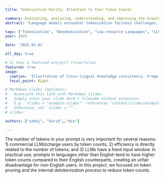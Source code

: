 ```yaml
---
title: Tokenization Parity: Attention to Your Token Counts

summary: Evaluating, analyzing, understanding, and improving the knowledge consistency of multilingual models.
abstract: "Language models encounter tokenization fairness challenges, especially for low-resource languages, where subword tokenization frequently leads to inefficiently high token counts. This impedes in-context learning (ICL) by diminishing prompt capacity and hindering inference efficiency due to elevated latency. We propose investigating the development of a compact, pre-LLM model capable of dynamically masking token and cluster embeddings. Our objective is to reduce the number of tokens processed by language models. Additionally, we intend to explore the potential of enhancing accuracy through multilingual models by disregarding superfluous tokens."

tags: ["Tokenization", "Detokenization", "Low-resource Languages", "LLM"]
year: 2025

date: '2025-01-01'

all_day: true

# Is this a featured project? (true/false)
featured: true
image:
  caption: 'Illustration of Cross-lingual knowledge consistency. Frege’s theory of reference defines the reference of a sub-sentential expression as the object singled out by the name.'
  focal_point: Right

# Markdown Slides (optional).
#   Associate this talk with Markdown slides.
#   Simply enter your slide deck's filename without extension.
#   E.g. `slides = "example-slides"` references `content/slides/example-slides.md`.
#   Otherwise, set `slides = ""`.
# slides:

authors: ["sahej", "barid",,"min"]

---
```

The number of tokens in your prompt is very important for several reasons: 1) commercial LLMs)charge users by token counts; 2) efficiency is directly related to the number of tokens; and 3) LLMs have a fixed input window. In practical use, prompts in languages other than English tend to have higher token counts compared to their English counterparts, creating an unfair disadvantage for non-English users. In this project, we focused on token pruning and the internal detokenization process to reduce token counts.